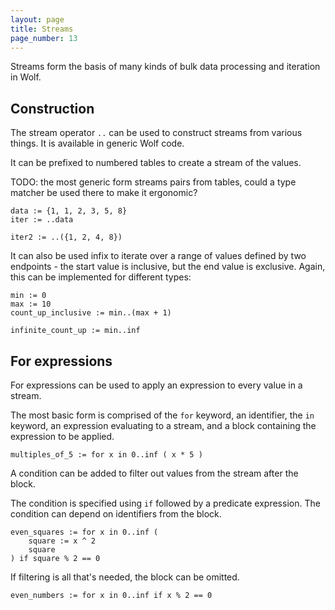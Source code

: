 ```yaml
---
layout: page
title: Streams
page_number: 13
---
```


Streams form the basis of many kinds of bulk data processing and iteration in
Wolf.

## Construction

The stream operator `..` can be used to construct streams from various things.
It is available in generic Wolf code.

It can be prefixed to numbered tables to create a stream of the values.

TODO: the most generic form streams pairs from tables, could a type matcher be
used there to make it ergonomic?

```
data := {1, 1, 2, 3, 5, 8}
iter := ..data

iter2 := ..({1, 2, 4, 8})
```

It can also be used infix to iterate over a range of values defined by two
endpoints - the start value is inclusive, but the end value is exclusive. Again,
this can be implemented for different types:

```
min := 0
max := 10
count_up_inclusive := min..(max + 1)

infinite_count_up := min..inf
```

## For expressions

For expressions can be used to apply an expression to every value in a stream.

The most basic form is comprised of the `for` keyword, an identifier, the `in`
keyword, an expression evaluating to a stream, and a block containing the
expression to be applied.

```
multiples_of_5 := for x in 0..inf ( x * 5 )
```

A condition can be added to filter out values from the stream after the block.

The condition is specified using `if` followed by a predicate expression. The
condition can depend on identifiers from the block.

```
even_squares := for x in 0..inf (
	square := x ^ 2
	square
) if square % 2 == 0
```

If filtering is all that's needed, the block can be omitted.

```
even_numbers := for x in 0..inf if x % 2 == 0
```

